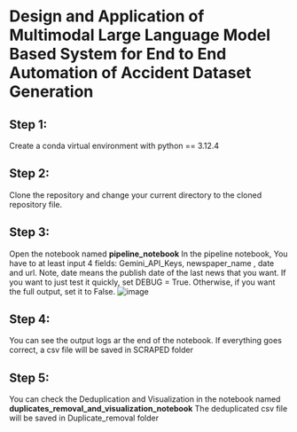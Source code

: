 # Design and Application of Multimodal Large Language Model Based System for End to End Automation of Accident Dataset Generation 
## Step 1: 
Create a conda virtual environment with python == 3.12.4
## Step 2:
Clone the repository and change your current directory to the cloned repository file. 
## Step 3:
Open the notebook named **pipeline_notebook**
In the pipeline notebook, You have to at least input 4 fields: Gemini_API_Keys, newspaper_name , date and url. Note, date means the publish date of the last news that you want.
If you want to just test it quickly, set DEBUG = True. Otherwise, if you want the full output, set it to False. 
![image](https://github.com/user-attachments/assets/a359c0c1-23a6-48f2-b01e-a0c744d5cfb4)
## Step 4:
You can see the output logs ar the end of the notebook. If everything goes correct, a csv file will be saved in SCRAPED folder
## Step 5:
You can check the Deduplication and Visualization in the notebook named **duplicates_removal_and_visualization_notebook**
The deduplicated csv file will be saved in Duplicate_removal folder

